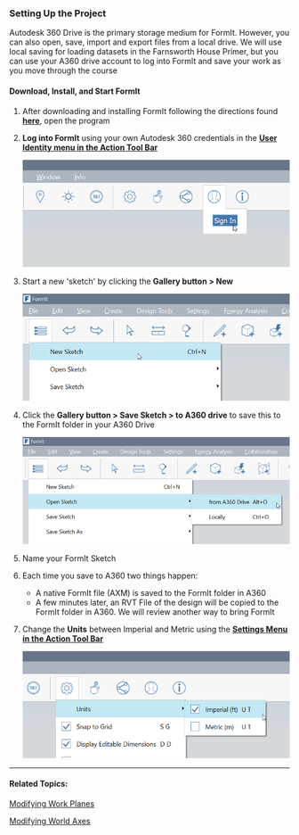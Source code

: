 ### Setting Up the Project

Autodesk 360 Drive is the primary storage medium for FormIt. However, you can also open, save, import and export files from a local drive. We will use local saving for loading datasets in the Farnsworth House Primer, but you can use your A360 drive account to log into FormIt and save your work as you move through the course

#### Download, Install, and Start FormIt

1. After downloading and installing FormIt following the directions found [**here**](prerequisites-and-installation.md), open the program

2. **Log into FormIt** using your own Autodesk 360 credentials in the [**User Identity menu in the Action Tool Bar**](../formit-introduction/tool-bars.md)

   ![](./images/f20e489d-d5b3-4cd7-8d10-68b68eb8c5e4.png)

3. Start a new 'sketch' by clicking the **Gallery button &gt; New**

   ![](images/new-sketch.png)

4. Click the **Gallery button &gt; Save Sketch &gt; to A360 drive** to save this to the FormIt folder in your A360 Drive

   ![](images/A360-Save.png)

5. Name your FormIt Sketch

6. Each time you save to A360 two things happen:
   * A native FormIt file \(AXM\) is saved to the FormIt folder in A360
   * A few minutes later, an RVT File of the design will be copied to the FormIt folder in A360. We will review another way to bring FormIt
7. Change the **Units** between Imperial and Metric using the [**Settings Menu in the Action Tool Bar**](../formit-introduction/tool-bars.md)

   ![](./images/69fa8a69-57f3-4eaa-a00a-4976732b1547.png)

---

#### Related Topics:

[Modifying Work Planes](../tool-library/work-planes.md)

[Modifying World Axes](../tool-library/world-axes.md)

